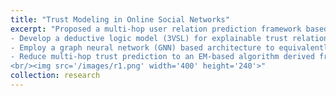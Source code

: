 ```yaml
---
title: "Trust Modeling in Online Social Networks"
excerpt: "Proposed a multi-hop user relation prediction framework based upon Graph Markov Neural Network (GMNN) <br/>
- Develop a deductive logic model (3VSL) for explainable trust relation prediction in social graph  <br/>
- Employ a graph neural network (GNN) based architecture to equivalently reconstruct 3VSL <br/>
- Reduce multi-hop trust prediction to an EM-based algorithm derived from GMNN <br/>
<br/><img src='/images/r1.png' width='400' height='240'>"
collection: research
---
```



